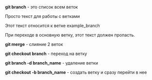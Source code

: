 **git branch** - это список всем веток

Просто текст для работы с ветками

Этот текст относится к ветке example_branch

При переходе в основную ветку, этот текст должен пропасть.

**git merge** - слияние 2 веток 

**git checkout branch** - переход на ветку

**git branch -d branch_name** - удаление ветки

**git checkout -b branch_name** - создать ветку и сразу перейти в нее
